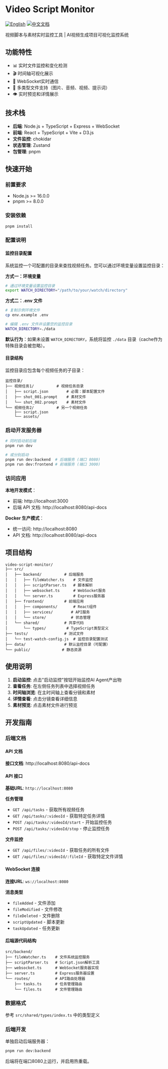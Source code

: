 # Video Script Monitor

[![English](https://img.shields.io/badge/English-Click-yellow)](README.md)
[![中文文档](https://img.shields.io/badge/中文文档-点击查看-orange)](README-zh.md)

视频脚本与素材实时监控工具 | AI视频生成项目可视化监控系统

## 功能特性

- 📊 实时文件监控和变化检测
- 🎬 时间轴可视化展示
- 🔔 WebSocket实时通信
- 📁 多类型文件支持（图片、音频、视频、提示词）
- 👁️ 实时预览和详情展示

## 技术栈

- **后端**: Node.js + TypeScript + Express + WebSocket
- **前端**: React + TypeScript + Vite + D3.js
- **文件监控**: chokidar
- **状态管理**: Zustand
- **包管理**: pnpm

## 快速开始

### 前置要求

- Node.js >= 16.0.0
- pnpm >= 8.0.0

### 安装依赖

```bash
pnpm install
```

### 配置说明

#### 监控目录配置

系统监控一个可配置的目录来查找视频任务。您可以通过环境变量设置监控目录：

**方式一：环境变量**
```bash
# 通过环境变量设置监控目录
export WATCH_DIRECTORY="/path/to/your/watch/directory"
```

**方式二：.env 文件**
```bash
# 复制示例环境文件
cp env.example .env

# 编辑 .env 文件并设置您的监控目录
WATCH_DIRECTORY=./data
```

**默认行为**：如果未设置 `WATCH_DIRECTORY`，系统将监控 `./data` 目录（cache作为特殊目录会被忽略）。

#### 目录结构

监控目录应包含每个视频任务的子目录：
```
监控目录/
├── 视频任务1/          # 视频任务目录
│   ├── script.json        # 必需：脚本配置文件
│   ├── shot_001.prompt    # 素材文件
│   └── shot_002.prompt    # 素材文件
└── 视频任务2/          # 另一个视频任务
    ├── script.json
    └── assets/
```

### 启动开发服务器

```bash
# 同时启动前后端
pnpm run dev

# 或分别启动
pnpm run dev:backend  # 后端服务 (端口 8080)
pnpm run dev:frontend # 前端服务 (端口 3000)
```

### 访问应用

**本地开发模式**：
- 前端: http://localhost:3000
- 后端 API 文档: http://localhost:8080/api-docs

**Docker 生产模式**：
- 统一访问: http://localhost:8080
- API 文档: http://localhost:8080/api-docs

## 项目结构

```
video-script-monitor/
├── src/
│   ├── backend/          # 后端服务
│   │   ├── fileWatcher.ts    # 文件监控
│   │   ├── scriptParser.ts   # 脚本解析
│   │   ├── websocket.ts      # WebSocket服务
│   │   └── server.ts         # Express服务器
│   ├── frontend/         # 前端应用
│   │   ├── components/       # React组件
│   │   ├── services/        # API服务
│   │   └── store/           # 状态管理
│   └── shared/           # 共享代码
│       └── types/         # TypeScript类型定义
├── tests/                # 测试文件
│   └── test-watch-config.js  # 监控目录配置测试
├── data/                 # 默认监控目录（可配置）
└── public/              # 静态资源
```

## 使用说明

1. **启动监控**: 点击"启动监控"按钮开始监控AI Agent产出物
2. **查看任务**: 在左侧任务列表中选择视频任务
3. **时间轴浏览**: 在主时间轴上查看分镜和素材
4. **详情查看**: 点击分镜查看详细信息
5. **素材预览**: 点击素材文件进行预览

## 开发指南

### 后端文档

#### API 文档

**接口文档**: http://localhost:8080/api-docs

#### API 接口

**基础URL**: `http://localhost:8080`

**任务管理**
- `GET /api/tasks` - 获取所有视频任务
- `GET /api/tasks/:videoId` - 获取特定任务详情
- `POST /api/tasks/:videoId/start` - 开始监控任务
- `POST /api/tasks/:videoId/stop` - 停止监控任务

**文件监控**
- `GET /api/files/:videoId` - 获取任务的所有文件
- `GET /api/files/:videoId/:fileId` - 获取特定文件详情

#### WebSocket 连接

**连接URL**: `ws://localhost:8080`

**消息类型**
- `fileAdded` - 文件添加
- `fileModified` - 文件修改  
- `fileDeleted` - 文件删除
- `scriptUpdated` - 脚本更新
- `taskUpdated` - 任务更新

#### 后端源代码结构

```
src/backend/
├── fileWatcher.ts    # 文件系统监控服务
├── scriptParser.ts   # Script.json解析工具
├── websocket.ts      # WebSocket服务器实现
├── server.ts         # Express服务器设置
└── routes/           # API路由处理器
    ├── tasks.ts      # 任务管理路由
    └── files.ts      # 文件管理路由
```

### 数据格式

参考 `src/shared/types/index.ts` 中的类型定义

### 后端开发

单独启动后端服务器：
```bash
pnpm run dev:backend
```

后端将在端口8080上运行，并启用热重载。
